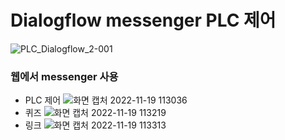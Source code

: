 # Dialogflow messenger PLC 제어
![PLC_Dialogflow_2-001](https://user-images.githubusercontent.com/98401825/202830126-44141919-5b3c-4ba4-a012-c1e62040fdac.png)

### 웹에서 messenger 사용  
* PLC 제어
![화면 캡처 2022-11-19 113036](https://user-images.githubusercontent.com/98401825/202830205-a8cc8a08-c798-49bf-a373-09fb4e6312d9.png)
* 퀴즈
![화면 캡처 2022-11-19 113219](https://user-images.githubusercontent.com/98401825/202830259-43d51519-1bc5-4076-85ba-c34c0782e9eb.png)
* 링크
![화면 캡처 2022-11-19 113313](https://user-images.githubusercontent.com/98401825/202830287-d303bf96-5447-4bf8-af6f-b7ba1e5de0c5.png)


